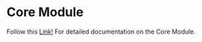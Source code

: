 # Core Module

Follow this [Link!](https://unicef.github.io/giga-spatial/api/core/) For detailed documentation on the Core Module. 